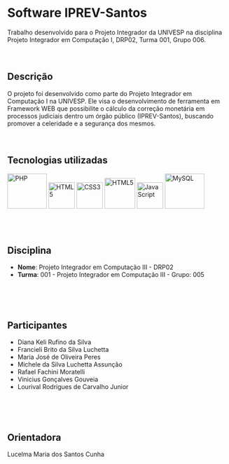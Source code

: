 # Software IPREV-Santos

Trabalho desenvolvido para o Projeto Integrador da UNIVESP na disciplina Projeto Integrador em Computação I, DRP02, Turma 001, Grupo 006.
<br><br><br>

## Descrição

O projeto foi desenvolvido como parte do Projeto Integrador em Computação I na UNIVESP. Ele visa o desenvolvimento de ferramenta em Framework WEB que possibilite o cálculo da correção monetária em processos judiciais dentro um órgão público (IPREV-Santos), buscando promover a celeridade e a segurança dos mesmos.
<br><br><br>

## Tecnologias utilizadas
<div>
  <img src="https://cdn.jsdelivr.net/gh/devicons/devicon@latest/icons/php/php-original.svg" alt="PHP" width="90" height="80"/>    
  <img src="https://cdn.jsdelivr.net/gh/devicons/devicon/icons/html5/html5-plain-wordmark.svg" alt="HTML5" width="60" height="60"/>
  <img src="https://cdn.jsdelivr.net/gh/devicons/devicon/icons/css3/css3-plain-wordmark.svg" alt="CSS3" width="60" height="60"/>
  <img src="https://cdn.jsdelivr.net/gh/devicons/devicon@latest/icons/bootstrap/bootstrap-original-wordmark.svg" alt="HTML5" width="70" height="70"/> 
  <img src="https://cdn.jsdelivr.net/gh/devicons/devicon/icons/javascript/javascript-original.svg" alt="JavaScript" width="60" height="60"/>     
  <img src="https://cdn.jsdelivr.net/gh/devicons/devicon@latest/icons/mysql/mysql-original-wordmark.svg" alt="MySQL" width="90" height="80"/>  
</div>
<br><br><br>

## Disciplina

- **Nome**: Projeto Integrador em Computação III - DRP02 
- **Turma**: 001 - Projeto Integrador em Computação III - Grupo: 005

<br><br><br>

## Participantes

- Diana Keli Rufino da Silva
- Francieli Brito da Silva Luchetta
- Maria José de Oliveira Peres
- Michele da Silva Luchetta Assunção
- Rafael Fachini Moratelli
- Vinicius Gonçalves Gouveia
- Lourival Rodrigues de Carvalho Junior 

<br><br><br>

## Orientadora

Lucelma Maria dos Santos Cunha
<br><br>
